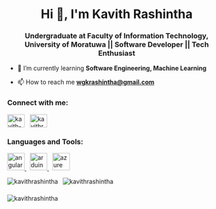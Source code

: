<h1 align="center">Hi 👋, I'm Kavith Rashintha</h1>
<h3 align="center">Undergraduate at Faculty of Information Technology, University of Moratuwa || Software Developer || Tech Enthusiast</h3>

- 🌱 I’m currently learning **Software Engineering, Machine Learning**

- 📫 How to reach me **wgkrashintha@gmail.com**

<h3 align="left">Connect with me:</h3>
<p align="left">
    <a href="https://linkedin.com/in/kavith-rashintha-1190a8288" target="blank" style="margin-right: 8px;"><img align="center" src="https://raw.githubusercontent.com/rahuldkjain/github-profile-readme-generator/master/src/images/icons/Social/linked-in-alt.svg" alt="kavith-rashintha-1190a8288" height="30" width="40" /></a>
    <a href="https://dribbble.com/kavithrashintha" target="blank" style="margin-right: 8px;"><img align="center" src="https://raw.githubusercontent.com/rahuldkjain/github-profile-readme-generator/master/src/images/icons/Social/dribbble.svg" alt="kavithrashintha" height="30" width="40" /></a>
</p>

<h3 align="left">Languages and Tools:</h3>
<p align="left">
    <a href="https://angular.io" target="_blank" rel="noreferrer" style="margin-right: 8px;">
        <img src="https://angular.io/assets/images/logos/angular/angular.svg" alt="angular" width="40" height="40"/>
    </a>
    <a href="https://www.arduino.cc/" target="_blank" rel="noreferrer" style="margin-right: 8px;">
        <img src="https://cdn.worldvectorlogo.com/logos/arduino-1.svg" alt="arduino" width="40" height="40"/>
    </a>
    <a href="https://azure.microsoft.com/en-in/" target="_blank" rel="noreferrer" style="margin-right: 8px;">
        <img src="https://www.vectorlogo.zone/logos/microsoft_azure/microsoft_azure-icon.svg" alt="azure" width="40" height="40"/>
    </a>
    <!-- Continue with other tools in the same format -->
</p>

<p>
    <img align="left" src="https://github-readme-stats.vercel.app/api/top-langs?username=kavithrashintha&show_icons=true&locale=en&layout=compact" alt="kavithrashintha" style="margin-bottom: 8px;" />
</p>

<p>&nbsp;
    <img align="center" src="https://github-readme-stats.vercel.app/api?username=kavithrashintha&show_icons=true&locale=en" alt="kavithrashintha" style="margin-bottom: 8px;" />
</p>

<p>
    <img align="center" src="https://github-readme-streak-stats.herokuapp.com/?user=kavithrashintha&" alt="kavithrashintha" style="margin-bottom: 8px;" />
</p>
